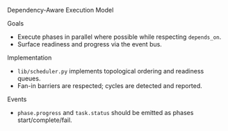 Dependency-Aware Execution Model

Goals
- Execute phases in parallel where possible while respecting `depends_on`.
- Surface readiness and progress via the event bus.

Implementation
- `lib/scheduler.py` implements topological ordering and readiness queues.
- Fan-in barriers are respected; cycles are detected and reported.

Events
- `phase.progress` and `task.status` should be emitted as phases start/complete/fail.
